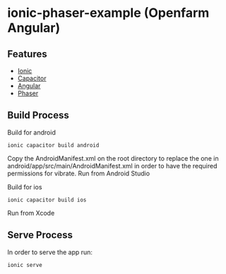# ionic-phaser-example (Openfarm Angular)

## Features

- [Ionic](https://ionicframework.com/)
- [Capacitor](https://capacitor.ionicframework.com/)
- [Angular](https://angular.io/)
- [Phaser](https://phaser.io/)

## Build Process

Build for android

```shell
ionic capacitor build android
```

Copy the AndroidManifest.xml on the root directory to replace the one in android/app/src/main/AndroidManifest.xml in order to have the required permissions for vibrate.
Run from Android Studio

Build for ios

```shell
ionic capacitor build ios
```

Run from Xcode

## Serve Process

In order to serve the app run:

```shell
ionic serve
```
